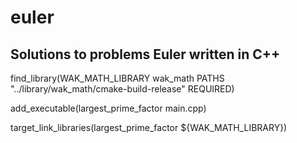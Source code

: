 # euler
Solutions to problems Euler written in C++
----
find_library(WAK_MATH_LIBRARY wak_math PATHS "../library/wak_math/cmake-build-release" REQUIRED)

add_executable(largest_prime_factor main.cpp)

target_link_libraries(largest_prime_factor ${WAK_MATH_LIBRARY})
